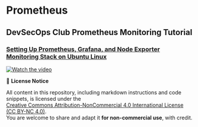 # Prometheus
DevSecOps Club Prometheus Monitoring Tutorial
---
### [Setting Up Prometheus, Grafana, and Node Exporter Monitoring Stack on Ubuntu Linux](https://www.youtube.com/watch?v=MwSqH-CCvIs)

[![Watch the video](https://img.youtube.com/vi/MwSqH-CCvIs/0.jpg)](https://www.youtube.com/watch?v=MwSqH-CCvIs)


📢 **License Notice**

All content in this repository, including markdown instructions and code snippets, is licensed under the  
[Creative Commons Attribution-NonCommercial 4.0 International License (CC BY-NC 4.0)](https://creativecommons.org/licenses/by-nc/4.0/).  
You are welcome to share and adapt it **for non-commercial use**, with credit.
